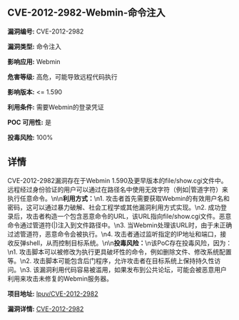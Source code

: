 ## CVE-2012-2982-Webmin-命令注入

**漏洞编号:** CVE-2012-2982

**漏洞类型:** 命令注入

**影响应用:** Webmin

**危害等级:** 高危，可能导致远程代码执行

**影响版本:** <= 1.590

**利用条件:** 需要Webmin的登录凭证

**POC 可用性:** 是

**投毒风险:** 100%

## 详情

CVE-2012-2982漏洞存在于Webmin 1.590及更早版本的file/show.cgi文件中。远程经过身份验证的用户可以通过在路径名中使用无效字符（例如|管道字符）来执行任意命令。\n\n**利用方式：**\n1.  攻击者首先需要获取Webmin的有效用户名和密码，这可以通过暴力破解、社会工程学或其他漏洞利用方式实现。\n2.  成功登录后，攻击者构造一个包含恶意命令的URL，该URL指向file/show.cgi文件。恶意命令通过管道符(|)注入到文件路径中。\n3.  当Webmin处理该URL时，由于未正确过滤管道符，恶意命令会被执行。\n4.  攻击者通过监听指定的IP地址和端口，接收反弹shell，从而控制目标系统。\n\n**投毒风险：**\n该PoC存在投毒风险，因为：\n1.  攻击脚本可以被修改为执行更具破坏性的命令，例如删除文件、修改系统配置等。\n2.  攻击脚本可能包含后门程序，允许攻击者在目标系统上保持持久性访问。\n3.  该漏洞利用代码容易被滥用，如果发布到公共论坛，可能会被恶意用户利用来攻击未修复的Webmin服务器。

**项目地址:** [lpuv/CVE-2012-2982](https://github.com/lpuv/CVE-2012-2982)

**漏洞详情:** [CVE-2012-2982](https://nvd.nist.gov/vuln/detail/CVE-2012-2982)